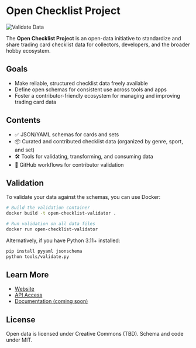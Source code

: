 # Open Checklist Project

![Validate Data](https://github.com/cardtechie/open-checklist-project/actions/workflows/validate.yml/badge.svg)

The **Open Checklist Project** is an open-data initiative to standardize and share trading card checklist data for collectors, developers, and the broader hobby ecosystem.

## Goals

- Make reliable, structured checklist data freely available
- Define open schemas for consistent use across tools and apps
- Foster a contributor-friendly ecosystem for managing and improving trading card data

## Contents

- ✅ JSON/YAML schemas for cards and sets
- 📦 Curated and contributed checklist data (organized by genre, sport, and set)
- 🛠 Tools for validating, transforming, and consuming data
- 🤝 GitHub workflows for contributor validation

## Validation

To validate your data against the schemas, you can use Docker:

```bash
# Build the validation container
docker build -t open-checklist-validator .

# Run validation on all data files
docker run open-checklist-validator
```

Alternatively, if you have Python 3.11+ installed:

```bash
pip install pyyaml jsonschema
python tools/validate.py
```

## Learn More

- [Website](https://openchecklistproject.org)
- [API Access](https://tradingcardapi.com)
- [Documentation (coming soon)]()

## License

Open data is licensed under Creative Commons (TBD). Schema and code under MIT.